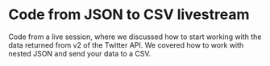 # Code from JSON to CSV livestream

Code from a live session, where we discussed how to start working with the data returned from v2 of the Twitter API. We covered how to work with nested JSON and send your data to a CSV.
